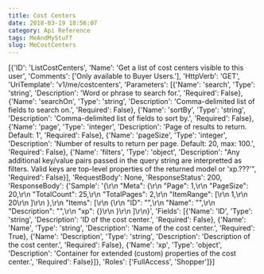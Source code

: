 ```yaml
---
title: Cost Centers
date: 2018-03-19 18:56:07
category: Api Reference
tags: MeAndMyStuff
slug: MeCostCenters
---
```

[{'ID': 'ListCostCenters', 'Name': 'Get a list of cost centers visible to this user', 'Comments': ['Only available to Buyer Users.'], 'HttpVerb': 'GET', 'UriTemplate': 'v1/me/costcenters', 'Parameters': [{'Name': 'search', 'Type': 'string', 'Description': 'Word or phrase to search for.', 'Required': False}, {'Name': 'searchOn', 'Type': 'string', 'Description': 'Comma-delimited list of fields to search on.', 'Required': False}, {'Name': 'sortBy', 'Type': 'string', 'Description': 'Comma-delimited list of fields to sort by.', 'Required': False}, {'Name': 'page', 'Type': 'integer', 'Description': 'Page of results to return. Default: 1', 'Required': False}, {'Name': 'pageSize', 'Type': 'integer', 'Description': 'Number of results to return per page. Default: 20, max: 100.', 'Required': False}, {'Name': 'filters', 'Type': 'object', 'Description': "Any additional key/value pairs passed in the query string are interpretted as filters. Valid keys are top-level properties of the returned model or 'xp.???'", 'Required': False}], 'RequestBody': None, 'ResponseStatus': 200, 'ResponseBody': {'Sample': '{\r\n  "Meta": {\r\n    "Page": 1,\r\n    "PageSize": 20,\r\n    "TotalCount": 25,\r\n    "TotalPages": 2,\r\n    "ItemRange": [\r\n      1,\r\n      20\r\n    ]\r\n  },\r\n  "Items": [\r\n    {\r\n      "ID": "",\r\n      "Name": "",\r\n      "Description": "",\r\n      "xp": {}\r\n    }\r\n  ]\r\n}', 'Fields': [{'Name': 'ID', 'Type': 'string', 'Description': 'ID of the cost center.', 'Required': False}, {'Name': 'Name', 'Type': 'string', 'Description': 'Name of the cost center.', 'Required': True}, {'Name': 'Description', 'Type': 'string', 'Description': 'Description of the cost center.', 'Required': False}, {'Name': 'xp', 'Type': 'object', 'Description': 'Container for extended (custom) properties of the cost center.', 'Required': False}]}, 'Roles': ['FullAccess', 'Shopper']}]